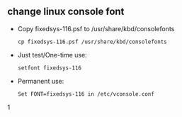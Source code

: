 change linux console font
----------------------------
- Copy fixedsys-116.psf to /usr/share/kbd/consolefonts 

    `cp fixedsys-116.psf /usr/share/kbd/consolefonts`

- Just test/One-time use:

    `setfont fixedsys-116`

- Permanent use:

    `Set FONT=fixedsys-116 in /etc/vconsole.conf`

1